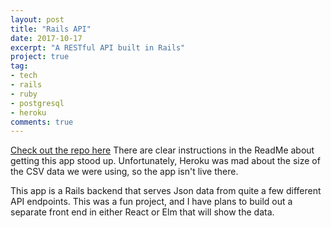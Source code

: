 ```yaml
---
layout: post
title: "Rails API"
date: 2017-10-17
excerpt: "A RESTful API built in Rails"
project: true
tag:
- tech
- rails
- ruby
- postgresql
- heroku
comments: true
---
```


[Check out the repo here](https://github.com/Aram-Anderson/umami)
There are clear instructions in the ReadMe about getting this app stood up. Unfortunately, Heroku was mad about the size of the CSV data we were using, so the app isn't live there.

This app is a Rails backend that serves Json data from quite a few different API endpoints. This was a fun project, and I have plans to build out a separate front end in either React or Elm that will show the data. 
